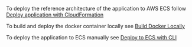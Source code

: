 To deploy the reference architecture of the application to AWS ECS follow [Deploy application with CloudFormation](https://github.com/Alex-Burgess/DockerWebExample/wiki/Deploy-application-with-CloudFormation)

To build and deploy the docker container locally see [Build Docker Locally](https://github.com/Alex-Burgess/DockerWebExample/wiki/Build-Docker-Locally)

To deploy the application to ECS manually see [Deploy to ECS with CLI](https://github.com/Alex-Burgess/DockerWebExample/wiki/Deploy-to-ECS-with-CLI)
